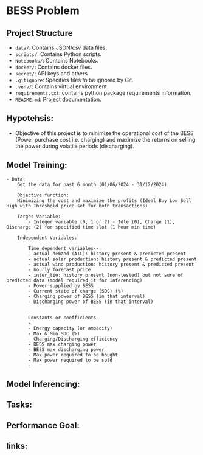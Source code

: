 # BESS Problem

## Project Structure

- `data/`: Contains JSON/csv data files.
- `scripts/`: Contains Python scripts.
- `Notebooks/`: Contains Notebooks.
- `docker/`: Contains docker files.
- `secret/`: API keys and others
- `.gitignore`: Specifies files to be ignored by Git.
- `.venv/`: Contains virtual environment.
- `requirements.txt`: contains python package requirements information.
- `README.md`: Project documentation.

## Hypotehsis:
- Objective of this project is to minimize the operational cost of the BESS (Power purchase cost i.e. charging) and maximize the returns on selling the power during volatile periods (discharging).

## Model Training: 
	- Data:
        Get the data for past 6 month (01/06/2024 - 31/12/2024)

        Objective function:
        Minimizing the cost and maximize the profits (Ideal Buy Low Sell High with Threshold price set for both transactions)

        Target Variable:
            - Integer variable (0, 1 or 2) - Idle (0), Charge (1), Discharge (2) for specified time slot (1 hour min time)

        Independent Variables:

            Time dependent variables--
            - actual demand (AIL): history present & predicted present
            - actual solar production: history present & predicted present
            - actual wind production: history present & predicted present
            - hourly forecast price
            - inter_tie: history present (non-tested) but not sure of predicted data (model required it for inferencing)
            - Power supplied by BESS
            - Current state of charge (SOC) (%)
            - Charging power of BESS (in that interval)
            - Discharging power of BESS (in that interval)

            
            Constants or coefficients--
            - 
            - Energy capacity (or ampacity)
            - Max & Min SOC (%)
            - Charging/Discharging efficiency
            - BESS max charging power
            - BESS max discharging power
            - Max power required to be bought
            - Max power required to be sold
            - 
        

## Model Inferencing:
	

## Tasks:
    



## Performance Goal:
 



## links:



